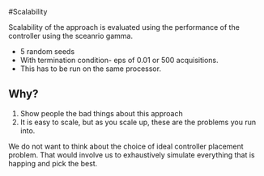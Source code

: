 #Scalability

Scalability of the approach is evaluated using the performance of the controller using the sceanrio gamma. 

- 5 random seeds
- With termination condition- eps of 0.01 or 500 acquisitions.
- This has to be run on the same processor. 

## Why?

1. Show people the bad things about this approach 
2. It is easy to scale, but as you scale up, these are the problems you run into. 

We do not want to think about the choice of ideal controller placement problem. That would involve us to exhaustively simulate everything that is happing and pick the best.
